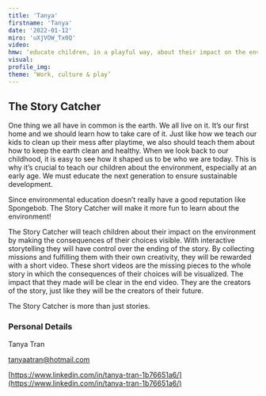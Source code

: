```yaml
--- 
title: 'Tanya'
firstname: 'Tanya'
date: '2022-01-12'
miro: 'uXjVOW_Tx0Q'
video: 
hmw: ‘educate children, in a playful way, about their impact on the environment?’
visual: 
profile_img: 
theme: ‘Work, culture & play’
--- 
```


## The Story Catcher 

One thing we all have in common is the earth. We all live on it. It’s our first home and we should learn how to take care of it.  Just like how we teach our kids to clean up their mess after playtime, we also should teach them about how to keep the earth clean and healthy. When we look back to our childhood, it is easy to see how it shaped us to be who we are today. This is why it’s crucial to teach our children about the environment, especially at an early age. We must educate the next generation to ensure sustainable development.  

Since environmental education doesn’t really have a good reputation like Spongebob. The Story Catcher will make it more fun to learn about the environment!  

The Story Catcher will teach children about their impact on the environment by making the consequences of their choices visible. With interactive storytelling they will have control over the ending of the story. By collecting missions and fulfilling them with their own creativity, they will be rewarded with a short video. These short videos are the missing pieces to the whole story in which the consequences of their choices will be visualized. The impact that they made will be clear in the end video. They are the creators of the story, just like they will be the creators of their future.  

The Story Catcher is more than just stories.  

### Personal Details

Tanya Tran 

[tanyaatran@hotmail.com](mailto:tanyaatran@hotmail.com)

[https://www.linkedin.com/in/tanya-tran-1b76651a6/](https://www.linkedin.com/in/tanya-tran-1b76651a6/)
